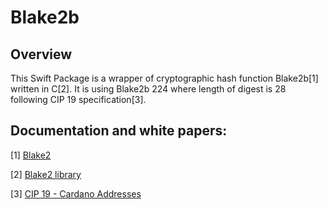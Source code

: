 # Blake2b

## Overview

This Swift Package is a wrapper of cryptographic hash function Blake2b[1] written in C[2].
It is using Blake2b 224 where length of digest is 28 following CIP 19 specification[3].


## Documentation and white papers:

[1] [Blake2](https://www.blake2.net)

[2] [Blake2 library](https://github.com/BLAKE2/BLAKE2)

[3] [CIP 19 - Cardano Addresses](https://cips.cardano.org/cips/cip19)
